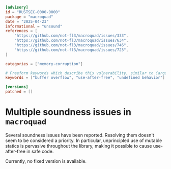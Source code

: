 ```toml
[advisory]
id = "RUSTSEC-0000-0000"
package = "macroquad"
date = "2025-04-23"
informational = "unsound"
references = [
    "https://github.com/not-fl3/macroquad/issues/333",
    "https://github.com/not-fl3/macroquad/issues/634",
    "https://github.com/not-fl3/macroquad/issues/746",
    "https://github.com/not-fl3/macroquad/issues/723",
]

categories = ["memory-corruption"]

# Freeform keywords which describe this vulnerability, similar to Cargo (optional)
keywords = ["buffer overflow", "use-after-free", "undefined behavior"]

[versions]
patched = []
```

# Multiple soundness issues in `macroquad`

Several soundness issues have been reported. Resolving them doesn't seem to be considered a priority. In particular, unprincipled use of
mutable statics is pervasive throughout the library, making it possible to cause use-after-free in safe code.

Currently, no fixed version is available.
